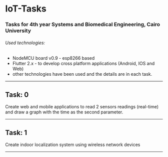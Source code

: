 # IoT-Tasks

### Tasks for 4th year Systems and Biomedical Engineering, Cairo University

###### Used technologies: 
- NodeMCU board v0.9 - esp8266 based
- Flutter 2.x - to develop cross platform applications (Android, IOS and Web)
- other technologies have been used and the details are in each task.
------------------
## Task: 0
Create web and mobile applications to read 2 sensors readings (real-time) and draw a graph with the time as the second parameter.

-----------------
## Task: 1

Create indoor localization system using wireless network devices

-----------------


